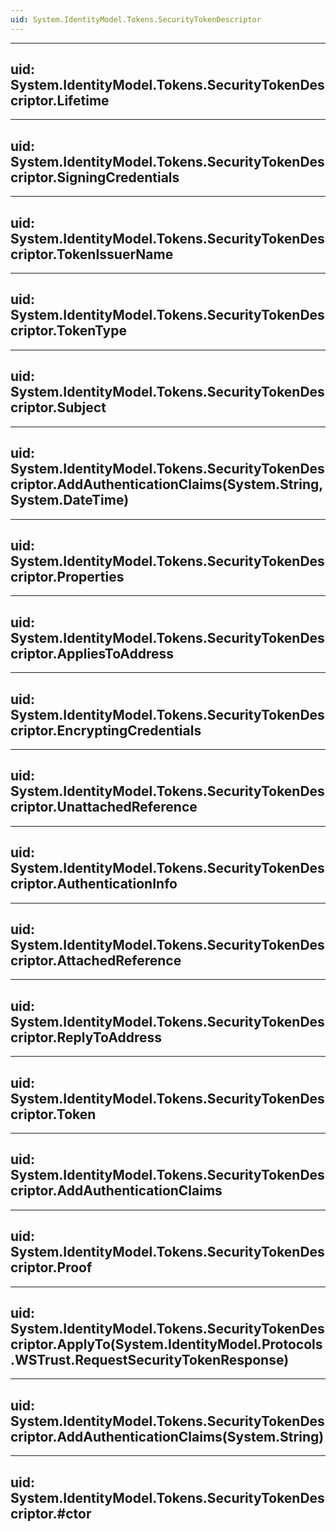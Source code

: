 ```yaml
---
uid: System.IdentityModel.Tokens.SecurityTokenDescriptor
---
```


---
uid: System.IdentityModel.Tokens.SecurityTokenDescriptor.Lifetime
---

---
uid: System.IdentityModel.Tokens.SecurityTokenDescriptor.SigningCredentials
---

---
uid: System.IdentityModel.Tokens.SecurityTokenDescriptor.TokenIssuerName
---

---
uid: System.IdentityModel.Tokens.SecurityTokenDescriptor.TokenType
---

---
uid: System.IdentityModel.Tokens.SecurityTokenDescriptor.Subject
---

---
uid: System.IdentityModel.Tokens.SecurityTokenDescriptor.AddAuthenticationClaims(System.String,System.DateTime)
---

---
uid: System.IdentityModel.Tokens.SecurityTokenDescriptor.Properties
---

---
uid: System.IdentityModel.Tokens.SecurityTokenDescriptor.AppliesToAddress
---

---
uid: System.IdentityModel.Tokens.SecurityTokenDescriptor.EncryptingCredentials
---

---
uid: System.IdentityModel.Tokens.SecurityTokenDescriptor.UnattachedReference
---

---
uid: System.IdentityModel.Tokens.SecurityTokenDescriptor.AuthenticationInfo
---

---
uid: System.IdentityModel.Tokens.SecurityTokenDescriptor.AttachedReference
---

---
uid: System.IdentityModel.Tokens.SecurityTokenDescriptor.ReplyToAddress
---

---
uid: System.IdentityModel.Tokens.SecurityTokenDescriptor.Token
---

---
uid: System.IdentityModel.Tokens.SecurityTokenDescriptor.AddAuthenticationClaims
---

---
uid: System.IdentityModel.Tokens.SecurityTokenDescriptor.Proof
---

---
uid: System.IdentityModel.Tokens.SecurityTokenDescriptor.ApplyTo(System.IdentityModel.Protocols.WSTrust.RequestSecurityTokenResponse)
---

---
uid: System.IdentityModel.Tokens.SecurityTokenDescriptor.AddAuthenticationClaims(System.String)
---

---
uid: System.IdentityModel.Tokens.SecurityTokenDescriptor.#ctor
---
